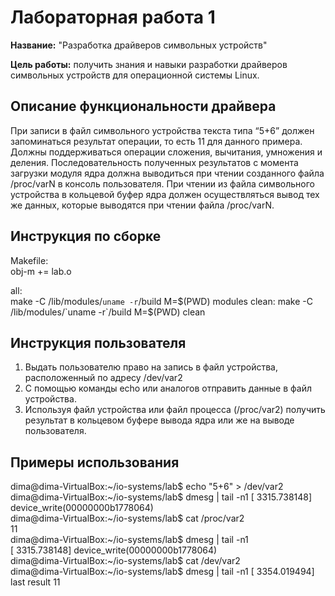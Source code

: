 # Лабораторная работа 1

**Название:** "Разработка драйверов символьных устройств"

**Цель работы:** получить знания и навыки разработки драйверов символьных устройств для операционной системы Linux.


## Описание функциональности драйвера

При записи в файл символьного устройства текста типа “5+6” должен запоминаться результат операции, то есть 11 для данного примера. Должны поддерживаться операции сложения, вычитания, умножения и деления. Последовательность полученных результатов с момента загрузки модуля ядра должна выводиться при чтении созданного файла /proc/varN в консоль пользователя.
При чтении из файла символьного устройства в кольцевой буфер ядра должен осуществляться вывод тех же данных, которые выводятся при чтении файла /proc/varN.

## Инструкция по сборке
Makefile:  
obj-m += lab.o  

all:  
	make -C /lib/modules/`uname -r`/build M=$(PWD) modules  
clean:  
	make -C /lib/modules/`uname -r`/build M=$(PWD) clean

## Инструкция пользователя

1) Выдать пользователю право на запись в файл устройства, расположенный по адресу /dev/var2
2) С помощью команды echo или аналогов отправить данные в файл устройства.
3) Используя файл устройства или файл процесса (/proc/var2) получить результат в кольцевом буфере вывода ядра или же на выводе пользователя.

## Примеры использования

dima@dima-VirtualBox:\~/io-systems/lab$ echo "5+6" > /dev/var2  
dima@dima-VirtualBox:\~/io-systems/lab$ dmesg | tail -n1 
[ 3315.738148] device_write(00000000b1778064)  
dima@dima-VirtualBox:\~/io-systems/lab$ cat /proc/var2  
11  
dima@dima-VirtualBox:\~/io-systems/lab$ dmesg | tail -n1  
[ 3315.738148] device_write(00000000b1778064)  
dima@dima-VirtualBox:\~/io-systems/lab$ cat /dev/var2  
dima@dima-VirtualBox:\~/io-systems/lab$ dmesg | tail -n1
[ 3354.019494] last result 11  


